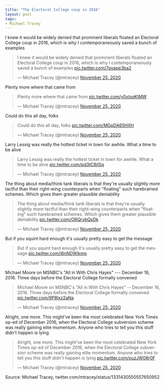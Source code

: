```yaml
---
title: "The Electoral College coup in 2016"
layout: post
tags:
- Michael Tracey
---
```


I knew it would be widely denied that prominent liberals floated an Electoral College coup in 2016, which is why I contemporaneously saved a bunch of examples

<blockquote class="twitter-tweet"><p lang="en" dir="ltr">I knew it would be widely denied that prominent liberals floated an Electoral College coup in 2016, which is why I contemporaneously saved a bunch of examples <a href="https://t.co/7gvape3ba2">pic.twitter.com/7gvape3ba2</a></p>&mdash; Michael Tracey (@mtracey) <a href="https://twitter.com/mtracey/status/1331430550557650952?ref_src=twsrc%5Etfw">November 25, 2020</a></blockquote> <script async src="https://platform.twitter.com/widgets.js" charset="utf-8"></script>

Plenty more where that came from

<blockquote class="twitter-tweet"><p lang="en" dir="ltr">Plenty more where that came from <a href="https://t.co/y0xloqKlMW">pic.twitter.com/y0xloqKlMW</a></p>&mdash; Michael Tracey (@mtracey) <a href="https://twitter.com/mtracey/status/1331611402310733826?ref_src=twsrc%5Etfw">November 25, 2020</a></blockquote> <script async src="https://platform.twitter.com/widgets.js" charset="utf-8"></script>

Could do this all day, folks

<blockquote class="twitter-tweet"><p lang="en" dir="ltr">Could do this all day, folks <a href="https://t.co/MGpDA65HXH">pic.twitter.com/MGpDA65HXH</a></p>&mdash; Michael Tracey (@mtracey) <a href="https://twitter.com/mtracey/status/1331621428257492993?ref_src=twsrc%5Etfw">November 25, 2020</a></blockquote> <script async src="https://platform.twitter.com/widgets.js" charset="utf-8"></script>

Larry Lessig was really the hottest ticket in town for awhile. What a time to be alive

<blockquote class="twitter-tweet"><p lang="en" dir="ltr">Larry Lessig was really the hottest ticket in town for awhile. What a time to be alive <a href="https://t.co/pd3tC8jISq">pic.twitter.com/pd3tC8jISq</a></p>&mdash; Michael Tracey (@mtracey) <a href="https://twitter.com/mtracey/status/1331635973457911810?ref_src=twsrc%5Etfw">November 25, 2020</a></blockquote> <script async src="https://platform.twitter.com/widgets.js" charset="utf-8"></script>

The thing about media/think tank liberals is that they're usually slightly more tactful than their right-wing counterparts when "floating" such harebrained schemes. Which gives them greater plausible deniability

<blockquote class="twitter-tweet"><p lang="en" dir="ltr">The thing about media/think tank liberals is that they&#39;re usually slightly more tactful than their right-wing counterparts when &quot;floating&quot; such harebrained schemes. Which gives them greater plausible deniability <a href="https://t.co/ORQrvbQsDk">pic.twitter.com/ORQrvbQsDk</a></p>&mdash; Michael Tracey (@mtracey) <a href="https://twitter.com/mtracey/status/1331653354699812865?ref_src=twsrc%5Etfw">November 25, 2020</a></blockquote> <script async src="https://platform.twitter.com/widgets.js" charset="utf-8"></script>

But if you squint hard enough it's usually pretty easy to get the message

<blockquote class="twitter-tweet"><p lang="en" dir="ltr">But if you squint hard enough it&#39;s usually pretty easy to get the message <a href="https://t.co/i6nNDWikmp">pic.twitter.com/i6nNDWikmp</a></p>&mdash; Michael Tracey (@mtracey) <a href="https://twitter.com/mtracey/status/1331655537507897345?ref_src=twsrc%5Etfw">November 25, 2020</a></blockquote> <script async src="https://platform.twitter.com/widgets.js" charset="utf-8"></script>

Michael Moore on MSNBC's "All in With Chris Hayes" --- December 16, 2016. Three days before the Electoral College formally convened

<blockquote class="twitter-tweet"><p lang="en" dir="ltr">Michael Moore on MSNBC&#39;s &quot;All in With Chris Hayes&quot; -- December 16, 2016. Three days before the Electoral College formally convened <a href="https://t.co/9P8lxz2aNa">pic.twitter.com/9P8lxz2aNa</a></p>&mdash; Michael Tracey (@mtracey) <a href="https://twitter.com/mtracey/status/1331665918934601730?ref_src=twsrc%5Etfw">November 25, 2020</a></blockquote> <script async src="https://platform.twitter.com/widgets.js" charset="utf-8"></script>

Alright, one more. This might've been the most celebrated New York Times op-ed of December 2016, when the Electoral College subversion scheme was really gaining elite momentum. Anyone who tries to tell you this stuff didn't happen is lying

<blockquote class="twitter-tweet"><p lang="en" dir="ltr">Alright, one more. This might&#39;ve been the most celebrated New York Times op-ed of December 2016, when the Electoral College subversion scheme was really gaining elite momentum. Anyone who tries to tell you this stuff didn&#39;t happen is lying <a href="https://t.co/ouzJW08r0F">pic.twitter.com/ouzJW08r0F</a></p>&mdash; Michael Tracey (@mtracey) <a href="https://twitter.com/mtracey/status/1331673582930440193?ref_src=twsrc%5Etfw">November 25, 2020</a></blockquote> <script async src="https://platform.twitter.com/widgets.js" charset="utf-8"></script>

Source: Michael Tracey, twitter.com/mtracey/status/1331430550557650952
